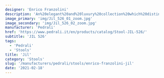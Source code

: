 ```yaml
---
designer: 'Enrico Franzolini'
description: 'An%20elegant%20and%20luxury%20collection%20which%20distinguishes%20for%20the%20refined%20care%20to%20the%20details.%20Barstool%20with%20oak%20wood%20frame%2C%20seat%20and%20backrest%20upholstered%20in%20fabric%2C%20leather%20or%20simil%20leather.%20Seat%20height%20780mm.'
image_primary: 'img/Jil_526_01_zoom.jpg'
image_secondary: 'img/Jil_526_02_zoom.jpg'
manufacturer: 'Pedrali'
href: 'https://www.pedrali.it/en/products/catalog/Stool-JIL-526/'
subtitle: 'JIL 526'
tags:
  - 'Pedrali'
  - 'Stools'
title: 'Jil'
category: 'Stools'
slug: '/manufacturers/pedrali/stools/enrico-franzolini-jil'
date: '2021-02-18'
---
```

